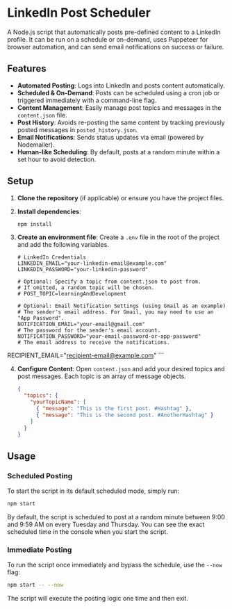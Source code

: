 # LinkedIn Post Scheduler

A Node.js script that automatically posts pre-defined content to a LinkedIn profile. It can be run on a schedule or on-demand, uses Puppeteer for browser automation, and can send email notifications on success or failure.

## Features

- **Automated Posting**: Logs into LinkedIn and posts content automatically.
- **Scheduled & On-Demand**: Posts can be scheduled using a cron job or triggered immediately with a command-line flag.
- **Content Management**: Easily manage post topics and messages in the `content.json` file.
- **Post History**: Avoids re-posting the same content by tracking previously posted messages in `posted_history.json`.
- **Email Notifications**: Sends status updates via email (powered by Nodemailer).
- **Human-like Scheduling**: By default, posts at a random minute within a set hour to avoid detection.

## Setup

1.  **Clone the repository** (if applicable) or ensure you have the project files.

2.  **Install dependencies**:
    ```bash
    npm install
    ```

3.  **Create an environment file**:
    Create a `.env` file in the root of the project and add the following variables.

    ```env
    # LinkedIn Credentials
    LINKEDIN_EMAIL="your-linkedin-email@example.com"
    LINKEDIN_PASSWORD="your-linkedin-password"

    # Optional: Specify a topic from content.json to post from.
    # If omitted, a random topic will be chosen.
    # POST_TOPIC=learningAndDevelopment

    # Optional: Email Notification Settings (using Gmail as an example)
    # The sender's email address. For Gmail, you may need to use an "App Password".
    NOTIFICATION_EMAIL="your-email@gmail.com"
    # The password for the sender's email account.
    NOTIFICATION_PASSWORD="your-email-password-or-app-password"
    # The email address to receive the notifications.
RECIPIENT_EMAIL="recipient-email@example.com"
    ```

4.  **Configure Content**:
    Open `content.json` and add your desired topics and post messages. Each topic is an array of message objects.

    ```json
    {
      "topics": {
        "yourTopicName": [
          { "message": "This is the first post. #Hashtag" },
          { "message": "This is the second post. #AnotherHashtag" }
        ]
      }
    }
    ```

## Usage

### Scheduled Posting

To start the script in its default scheduled mode, simply run:

```bash
npm start
```

By default, the script is scheduled to post at a random minute between 9:00 and 9:59 AM on every Tuesday and Thursday. You can see the exact scheduled time in the console when you start the script.

### Immediate Posting

To run the script once immediately and bypass the schedule, use the `--now` flag:

```bash
npm start -- --now
```

The script will execute the posting logic one time and then exit.